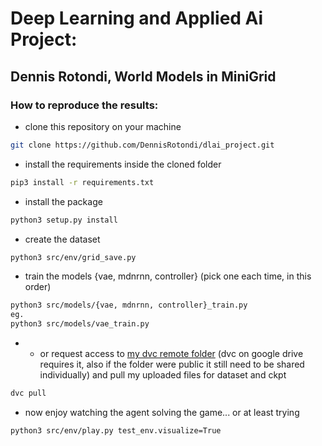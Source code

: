# Deep Learning and Applied Ai Project: 
## Dennis Rotondi, World Models in MiniGrid

### How to reproduce the results:

- clone this repository on your machine
```sh
git clone https://github.com/DennisRotondi/dlai_project.git
```
- install the requirements inside the cloned folder
```sh
pip3 install -r requirements.txt
```
- install the package
```sh
python3 setup.py install
```
- create the dataset
```sh
python3 src/env/grid_save.py 
```
- train the models {vae, mdnrnn, controller} (pick one each time, in this order)
```sh
python3 src/models/{vae, mdnrnn, controller}_train.py
eg.
python3 src/models/vae_train.py
```
- - or request access to [my dvc remote folder](https://drive.google.com/drive/u/1/folders/1fXQrD-7vmVolooEzNEojThRN_beHLOu2) (dvc on google drive requires it, also if the folder were public it still need to be shared individually) and pull my uploaded files for dataset and ckpt
```sh
dvc pull
```
- now enjoy watching the agent solving the game... or at least trying
```sh
python3 src/env/play.py test_env.visualize=True
```
